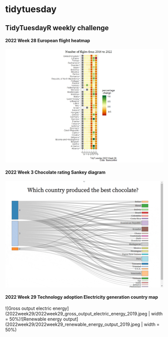 # tidytuesday
## TidyTuesdayR weekly challenge

#### 2022 Week 28 European flight heatmap
![European flight heatmap](2022week28/2022week28.jpeg)

#### 2022 Week 3 Chocolate rating Sankey diagram
![chocolate rating sankey diagram](2022week3/2022week3-Sankey.gif)

#### 2022 Week 29 Technology adoption Electricity generation country map
![Gross output electric energy](2022week29/2022week29_gross_output_electric_energy_2019.jpeg | width = 50%)![Renewable energy output](2022week29/2022week29_renewable_energy_output_2019.jpeg | width = 50%)

